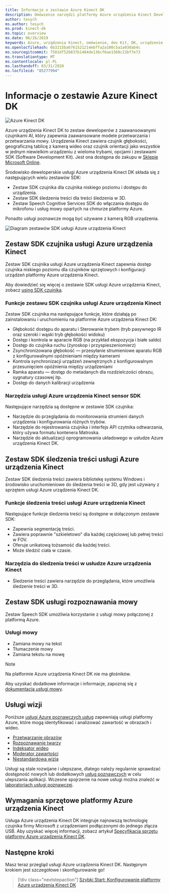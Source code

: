 ```yaml
---
title: Informacje o zestawie Azure Kinect DK
description: Omówienie narzędzi platformy Azure urządzenia Kinect Developer Kit (DK) i zintegrowanych usług.
author: tesych
ms.author: tesych
ms.prod: kinect-dk
ms.topic: overview
ms.date: 06/26/2019
keywords: Azure, urządzenia Kinect, omówienie, dev Kit, DK, urządzenie, Głębokość, śledzenie treści, mowę, usługi poznawcze, zestawy SDK
ms.openlocfilehash: 6b3215ba6761521214ebffa2a100c5a1a030ab4c
ms.sourcegitcommit: 7581df526837b1484de136cf6ae1560c21bf7e73
ms.translationtype: MT
ms.contentlocale: pl-PL
ms.lasthandoff: 03/31/2020
ms.locfileid: "85277994"
---
```

# <a name="about-azure-kinect-dk"></a>Informacje o zestawie Azure Kinect DK

 ![Azure Kinect DK](./media/index/device-image.jpg)

Azure urządzenia Kinect DK to zestaw deweloperów z zaawansowanymi czujnikami AI, który zapewnia zaawansowane modele przetwarzania i przetwarzania mowy.  Urządzenia Kinect zawiera czujnik głębokości, geograficzną tablicę z kamerą wideo oraz czujnik orientacji jako wszystkie w jednym niewielkim urządzeniu z wieloma trybami, opcjami i zestawami SDK (Software Development Kit). Jest ona dostępna do zakupu w [Sklepie Microsoft Online](https://www.microsoft.com/p/azure-kinect-dk/8pp5vxmd9nhq).

Środowisko deweloperskie usługi Azure urządzenia Kinect DK składa się z następujących wielu zestawów SDK:

- Zestaw SDK czujnika dla czujnika niskiego poziomu i dostępu do urządzenia.
- Zestaw SDK śledzenia treści dla treści śledzenia w 3D.
- Zestaw Speech Cognitive Services SDK do włączania dostępu do mikrofonu i usług mowy opartych na chmurze platformy Azure.

Ponadto usługi poznawcze mogą być używane z kamerą RGB urządzenia.

   ![Diagram zestawów SDK usługi Azure urządzenia Kinect](./media/quickstarts/sdk-diagram.jpg)

## <a name="azure-kinect-sensor-sdk"></a>Zestaw SDK czujnika usługi Azure urządzenia Kinect

Zestaw SDK czujnika usługi Azure urządzenia Kinect zapewnia dostęp czujnika niskiego poziomu dla czujników sprzętowych i konfiguracji urządzeń platformy Azure urządzenia Kinect.

Aby dowiedzieć się więcej o zestawie SDK usługi Azure urządzenia Kinect, zobacz [using SDK czujnika](about-sensor-sdk.md).

### <a name="azure-kinect-sensor-sdk-features"></a>Funkcje zestawu SDK czujnika usługi Azure urządzenia Kinect

Zestaw SDK czujnika ma następujące funkcje, które działają po zainstalowaniu i uruchomieniu na platformie Azure urządzenia Kinect DK:

- Głębokość dostępu do aparatu i Sterowanie trybem (tryb pasywnego IR oraz szeroki i wąski tryb głębokości widoku) 
- Dostęp i kontrola w aparacie RGB (na przykład ekspozycja i białe saldo) 
- Dostęp do czujnika ruchu (żyroskop i przyspieszeniomierz) 
- Zsynchronizowana głębokość — przesyłanie strumieniowe aparatu RGB z konfigurowalnymi opóźnieniami między kamerami 
- Kontrola synchronizacji urządzeń zewnętrznych z konfigurowalnym przesunięciem opóźnienia między urządzeniami 
- Ramka aparatu — dostęp do metadanych dla rozdzielczości obrazu, sygnatury czasowej itp. 
- Dostęp do danych kalibracji urządzenia 

### <a name="azure-kinect-sensor-sdk-tools"></a>Narzędzia usługi Azure urządzenia Kinect sensor SDK

Następujące narzędzia są dostępne w zestawie SDK czujnika:

- Narzędzie do przeglądania do monitorowania strumieni danych urządzenia i konfigurowania różnych trybów.
- Narzędzie do rejestrowania czujnika i interfejs API czytnika odtwarzania, który używa formatu kontenera Matroska.
- Narzędzie do aktualizacji oprogramowania układowego w usłudze Azure urządzenia Kinect DK.

## <a name="azure-kinect-body-tracking-sdk"></a>Zestaw SDK śledzenia treści usługi Azure urządzenia Kinect

Zestaw SDK śledzenia treści zawiera bibliotekę systemu Windows i środowisko uruchomieniowe do śledzenia treści w 3D, gdy jest używany z sprzętem usługi Azure urządzenia Kinect DK.

### <a name="azure-kinect-body-tracking-features"></a>Funkcje śledzenia treści usługi Azure urządzenia Kinect

Następujące funkcje śledzenia treści są dostępne w dołączonym zestawie SDK:

- Zapewnia segmentację treści.
- Zawiera poprawnie "szkieletowo" dla każdej częściowej lub pełnej treści w FOV.
- Oferuje unikatową tożsamość dla każdej treści.
- Może śledzić ciała w czasie.

### <a name="azure-kinect-body-tracking-tools"></a>Narzędzia do śledzenia treści w usłudze Azure urządzenia Kinect

- Śledzenie treści zawiera narzędzie do przeglądania, które umożliwia śledzenie treści w 3D.

## <a name="speech-cognitive-services-sdk"></a>Zestaw SDK usługi rozpoznawania mowy

Zestaw Speech SDK umożliwia korzystanie z usługi mowy połączonej z platformą Azure.

### <a name="speech-services"></a>Usługi mowy

- Zamiana mowy na tekst
- Tłumaczenie mowy
- Zamiana tekstu na mowę

>[!NOTE]
>Na platformie Azure urządzenia Kinect DK nie ma głośników.

Aby uzyskać dodatkowe informacje i informacje, zapoznaj się z [dokumentacją usługi mowy](https://docs.microsoft.com/azure/cognitive-services/speech-service/).

## <a name="vision-services"></a>Usługi wizji

Poniższe [usługi Azure poznawczych usług](https://azure.microsoft.com/services/cognitive-services/directory/vision/) zapewniają usługi platformy Azure, które mogą identyfikować i analizować zawartość w obrazach i wideo.

- [Przetwarzanie obrazów](https://azure.microsoft.com/services/cognitive-services/computer-vision/)
- [Rozpoznawanie twarzy](https://azure.microsoft.com/services/cognitive-services/face/)
- [Indeksator wideo](https://azure.microsoft.com/services/media-services/video-indexer/)
- [Moderator zawartości](https://azure.microsoft.com/services/cognitive-services/content-moderator/)
- [Niestandardowa wizja](https://azure.microsoft.com/services/cognitive-services/custom-vision-service/)

Usługi są stale rozwijane i ulepszane, dlatego należy regularnie sprawdzać dostępność nowych lub dodatkowych [usług poznawczych](https://azure.microsoft.com/services/cognitive-services/) w celu ulepszania aplikacji. Wczesne spojrzenie na nowe usługi można znaleźć w [laboratoriach usługi poznawczej](https://labs.cognitive.microsoft.com/).

## <a name="azure-kinect-hardware-requirements"></a>Wymagania sprzętowe platformy Azure urządzenia Kinect

Usługa Azure urządzenia Kinect DK integruje najnowszą technologię czujnika firmy Microsoft z urządzeniami podłączonymi do jednego złącza USB. Aby uzyskać więcej informacji, zobacz artykuł [Specyfikacja sprzętu platformy Azure urządzenia Kinect DK](hardware-specification.md).

## <a name="next-steps"></a>Następne kroki

Masz teraz przegląd usługi Azure urządzenia Kinect DK. Następnym krokiem jest szczegółowe i skonfigurowanie go!

> [!div class="nextstepaction"]
>[Szybki Start: Konfigurowanie platformy Azure urządzenia Kinect DK](set-up-azure-kinect-dk.md)
